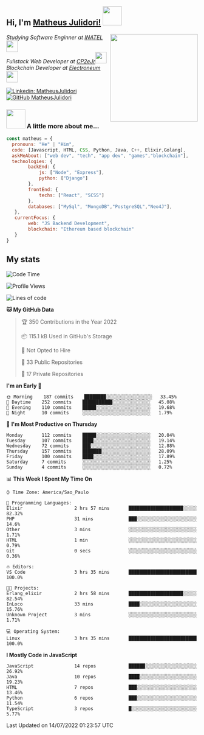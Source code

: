 <h2> Hi, I'm <a href="https://matheusjulidori.github.io" target="_blank">Matheus Julidori!</a> <img src="https://media.giphy.com/media/12oufCB0MyZ1Go/giphy.gif" width="50"></h2>
<img align='right' src="https://media.giphy.com/media/3oKIPnAiaMCws8nOsE/giphy.gif" width="230" height="auto">
<p><em>Studying Software Enginner at <a href="http://www.inatel.br" target="_blank">INATEL</a><img src="https://media.giphy.com/media/fYSnHlufseco8Fh93Z/giphy.gif" width="30"></br>
  Fullstack Web Developer at <a href="http://www.cp2ejr.com.br" target="_blank">CP2eJr</a><img src="https://media.giphy.com/media/WUlplcMpOCEmTGBtBW/giphy.gif" width="30"></br>
  Blockchain Developer at <a href="https://www.electroneum.com" target="_blank">Electroneum</a><img src="https://media.giphy.com/media/WUlplcMpOCEmTGBtBW/giphy.gif" width="30"> 
</em></p>

[![Linkedin: MatheusJulidori](https://img.shields.io/badge/-MatheusJulidori-blue?style=flat-square&logo=Linkedin&logoColor=white&link=https://www.linkedin.com/in/MatheusJulidori/)](https://www.linkedin.com/in/MatheusJulidori/)
[![GitHub MatheusJulidori](https://img.shields.io/github/followers/matheusjulidori?label=follow&style=social)](https://github.com/MatheusJulidori)


### <img src="https://media.giphy.com/media/VgCDAzcKvsR6OM0uWg/giphy.gif" width="50"> A little more about me...  

```javascript
const matheus = {
  pronouns: "He" | "Him",
  code: [Javascript, HTML, CSS, Python, Java, C++, Elixir,Golang],
  askMeAbout: ["web dev", "tech", "app dev", "games","blockchain"],
  technologies: {
        backEnd: {
            js: ["Node", "Express"],
            python: ["Django"]
        },
        frontEnd: {
            techs: ["React", "SCSS"]
        },
        databases: ["MySql", "MongoDB","PostgreSQL","Neo4J"],
   },
   currentFocus: {
        web: "JS Backend Development",
        blockchain: "Ethereum based blockchain"
   }
}
```
<h2>My stats</h2>

<!--START_SECTION:waka-->
![Code Time](http://img.shields.io/badge/Code%20Time-194%20hrs%2047%20mins-blue)

![Profile Views](http://img.shields.io/badge/Profile%20Views-2-blue)

![Lines of code](https://img.shields.io/badge/From%20Hello%20World%20I%27ve%20Written-612%20Thousand%20lines%20of%20code-blue)

**🐱 My GitHub Data** 

> 🏆 350 Contributions in the Year 2022
 > 
> 📦 115.1 kB Used in GitHub's Storage 
 > 
> 🚫 Not Opted to Hire
 > 
> 📜 33 Public Repositories 
 > 
> 🔑 17 Private Repositories  
 > 
**I'm an Early 🐤** 

```text
🌞 Morning    187 commits    ████████░░░░░░░░░░░░░░░░░   33.45% 
🌆 Daytime    252 commits    ███████████░░░░░░░░░░░░░░   45.08% 
🌃 Evening    110 commits    █████░░░░░░░░░░░░░░░░░░░░   19.68% 
🌙 Night      10 commits     ░░░░░░░░░░░░░░░░░░░░░░░░░   1.79%

```
📅 **I'm Most Productive on Thursday** 

```text
Monday       112 commits    █████░░░░░░░░░░░░░░░░░░░░   20.04% 
Tuesday      107 commits    ████░░░░░░░░░░░░░░░░░░░░░   19.14% 
Wednesday    72 commits     ███░░░░░░░░░░░░░░░░░░░░░░   12.88% 
Thursday     157 commits    ███████░░░░░░░░░░░░░░░░░░   28.09% 
Friday       100 commits    ████░░░░░░░░░░░░░░░░░░░░░   17.89% 
Saturday     7 commits      ░░░░░░░░░░░░░░░░░░░░░░░░░   1.25% 
Sunday       4 commits      ░░░░░░░░░░░░░░░░░░░░░░░░░   0.72%

```


📊 **This Week I Spent My Time On** 

```text
⌚︎ Time Zone: America/Sao_Paulo

💬 Programming Languages: 
Elixir                   2 hrs 57 mins       ████████████████████░░░░░   82.32% 
PHP                      31 mins             ███░░░░░░░░░░░░░░░░░░░░░░   14.6% 
Other                    3 mins              ░░░░░░░░░░░░░░░░░░░░░░░░░   1.71% 
HTML                     1 min               ░░░░░░░░░░░░░░░░░░░░░░░░░   0.79% 
Git                      0 secs              ░░░░░░░░░░░░░░░░░░░░░░░░░   0.36%

🔥 Editors: 
VS Code                  3 hrs 35 mins       █████████████████████████   100.0%

🐱‍💻 Projects: 
Erlang_elixir            2 hrs 58 mins       ████████████████████░░░░░   82.54% 
InLoco                   33 mins             ████░░░░░░░░░░░░░░░░░░░░░   15.76% 
Unknown Project          3 mins              ░░░░░░░░░░░░░░░░░░░░░░░░░   1.71%

💻 Operating System: 
Linux                    3 hrs 35 mins       █████████████████████████   100.0%

```

**I Mostly Code in JavaScript** 

```text
JavaScript               14 repos            ██████░░░░░░░░░░░░░░░░░░░   26.92% 
Java                     10 repos            ████░░░░░░░░░░░░░░░░░░░░░   19.23% 
HTML                     7 repos             ███░░░░░░░░░░░░░░░░░░░░░░   13.46% 
Python                   6 repos             ███░░░░░░░░░░░░░░░░░░░░░░   11.54% 
TypeScript               3 repos             █░░░░░░░░░░░░░░░░░░░░░░░░   5.77%

```



 Last Updated on 14/07/2022 01:23:57 UTC
<!--END_SECTION:waka-->
